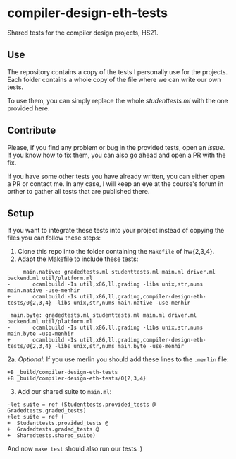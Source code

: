 # compiler-design-eth-tests
Shared tests for the compiler design projects, HS21.

## Use

The repository contains a copy of the tests I personally use for the projects.
Each folder contains a whole copy of the file where we can write our own tests.

To use them, you can simply replace the whole *studenttests.ml* with the one provided here.

## Contribute

Please, if you find any problem or bug in the provided tests, open an *issue*.
If you know how to fix them, you can also go ahead and open a PR with the fix.

If you have some other tests you have already written, you can either open a PR or contact me.
In any case, I will keep an eye at the course's forum in orther to gather all tests that are published there.

## Setup
If you want to integrate these tests into your project instead of copying the files you can follow these steps:

1. Clone this repo into the folder containing the `Makefile` of hw{2,3,4}.
2. Adapt the Makefile to include these tests:
```
     main.native: gradedtests.ml studenttests.ml main.ml driver.ml backend.ml util/platform.ml
-       ocamlbuild -Is util,x86,ll,grading -libs unix,str,nums main.native -use-menhir
+       ocamlbuild -Is util,x86,ll,grading,compiler-design-eth-tests/0{2,3,4} -libs unix,str,nums main.native -use-menhir
 
 main.byte: gradedtests.ml studenttests.ml main.ml driver.ml backend.ml util/platform.ml
-       ocamlbuild -Is util,x86,ll,grading -libs unix,str,nums main.byte -use-menhir
+       ocamlbuild -Is util,x86,ll,grading,compiler-design-eth-tests/0{2,3,4} -libs unix,str,nums main.byte -use-menhir
```

2a. *Optional*: If you use merlin you should add these lines to the `.merlin` file:
```
+B _build/compiler-design-eth-tests
+B _build/compiler-design-eth-tests/0{2,3,4}
```
3. Add our shared suite to `main.ml`:
```
-let suite = ref (Studenttests.provided_tests @ Gradedtests.graded_tests)
+let suite = ref (
+  Studenttests.provided_tests @
+  Gradedtests.graded_tests @ 
+  Sharedtests.shared_suite)
 ```

And now `make test` should also run our tests :) 
